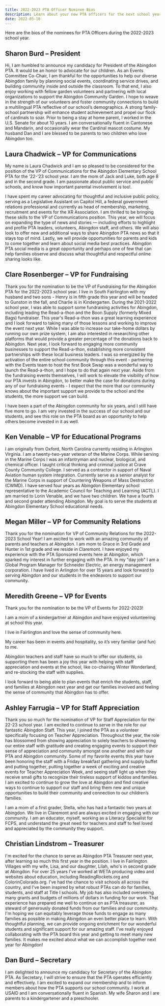 ```yaml
--- 
title: 2022-2023 PTA Officer Nominee Bios
description: Learn about your new PTA officers for the next school year.
date: 2022-05-10
---
```


Here are the bios of the nominees for PTA Officers during the 2022-2023 school year.

## Sharon Burd – President

Hi, I am humbled to announce my candidacy for President of the Abingdon PTA. It would be an honor to advocate for our children. As an Events Committee Co-Chair, I am thankful for the opportunities to help our diverse Abingdon family by planning social events, coordinating service drives, and building community inside and outside the classroom. To that end, I also enjoy working with fellow garden volunteers and partnering with local organizations to support the Abingdon Community Garden. I hope to weave in the strength of our volunteers and foster community connections to build a multilingual PTA reflective of our school’s demographics. A strong family-school partnership will enhance student achievement and propel our flock of cardinals to soar. Prior to being a stay at home parent, I worked in the U.S. Senate for about 10 years. I am conversationally fluent in Cantonese and Mandarin, and occasionally wear the Cardinal mascot costume. My husband Dan and I are blessed to be parents to two children who love Abingdon too.

## Laura Chadwick – VP for Communications

My name is Laura Chadwick and I am so pleased to be considered for the position of the VP of Communications for the Abingdon Elementary School PTA for the ’22-’23 school year. I am the mom of Jack and Luke, both age 8 and in the second grade. I am passionate about public service and public schools, and know how important parental involvement is too!.

I have spent my career advocating for thoughtful and inclusive public policy, serving as a Legislative Assistant on Capitol Hill, a federal government relations professional and currently as head of membership, marketing, recruitment and events for the XR Association. I am thrilled to be bringing these skills to the VP of Communications position. This year, we will focus on expanding the type of news and stories — including efforts to highlight and profile PTA leaders, volunteers, Abingdon staff, and others. We will also look to offer new and additional ways to share Abingdon PTA news so that it stays top of mind. Lastly, we will provide opportunities for parents and kids to come together and learn about social media best practices. Abingdon PTA social media is a great opportunity and perhaps one of few that can help families observe and discuss what thoughtful and respectful online sharing looks like.

## Clare Rosenberger – VP for Fundraising

Thank you for the nomination to be the VP of Fundraising for the Abingdon PTA for the 2022-2023 school year. I live in South Fairlington with my husband and two sons - Henry is in fifth grade this year and will be headed to Gunston in the fall, and Charlie is in Kindergarten. During the 2021-2022 school year, I was able to support some fundraising activities for Abingdon, including leading the Read-a-thon and the Boon Supply (formerly Mixed Bags) fundraiser. This year's Read-a-thon was a great learning experience and I look forward to taking many of those lessons and working to improve the event next year. While I was able to increase our take-home dollars by running our own prize system, I am also interested in researching other platforms that would provide a greater percentage of the donations back to Abingdon. Next year, I look forward to engaging more community businesses to support the Read-a-thon, establishing more consistent partnerships with these local business leaders. I was so energized by the activation of the entire school community through this event - partnering with the Events team to host the first Book Swap was a wonderful way to launch the Read-a-thon, and I hope to do that again next year. Aside from the fundraising events themselves, I will work to elevate the visibility of how our PTA invests in Abingdon, to better make the case for donations during any of our fundraising events - I expect that the more that our community knows about the important support we provide to the school and the students, the more support we can build.

I have been a part of the Abingdon community for six years, and I still have five more to go. I am very invested in the success of our school and our students, and see this role on the PTA board as an opportunity to help others become invested in it as well.

## Ken Venable – VP for Educational Programs

I am originally from Oxford, North Carolina currently residing in Arlington Virginia. I am a twenty-two-year veteran of the Marine Corps. While serving in the Marine Corps I was an infantryman and nuclear, biological, and chemical officer. I taught critical thinking and criminal justice at Crave County Community College. I served as a contractor in support of Naval Aviation human system integration. Currently serve as a senior analyst for the Marine Corps in support of Countering Weapons of Mass Destruction (CWMD). I have served four years as Abingdon Elementary school representative to the Academic Council for Teaching and Learning (ACTL). I am married to Lorin Venable, and we have two children. We have a fourth and second grader attending Abingdon. My goal is to serve the students at Abingdon Elementary School educational needs.

## Megan Miller – VP for Community Relations

Thank you for the nomination for VP of Community Relations for the 2022-2023 School Year! I am excited to work with an amazing community of parents and teachers at Abingdon. I am mom to Grace in 3rd Grade and Hunter in 1st grade and we reside in Claremont. I have enjoyed my experience with the PTA Sponsored events here at Abingdon, which sparked my interest in further engaging with the PTA. In my "day job" I am a Global Program Manager for Schneider Electric, an energy management corporation. I have lived in Arlington for over 15 years and look forward to serving Abingdon and our students in the endeavors to support our community.

## Meredith Greene – VP for Events

Thank you for the nomination to be the VP of Events for 2022-2023!

I am a mom of a kindergartner at Abingdon and have enjoyed volunteering at school this year.

I live in Fairlington and love the sense of community here.

My career has been in events and hospitality, so it’s very familiar (and fun) to me.

Abingdon teachers and staff have so much to offer our students, so supporting them has been a joy this year with helping with staff appreciation and events at the school, like co-chairing Winter Wonderland, and re-stocking the staff with supplies.

I look forward to being able to plan events that enrich the students, staff, and families at Abingdon next year and get our families involved and feeling the sense of community that Abingdon has to offer.

## Ashley Farrugia – VP for Staff Appreciation

Thank you so much for the nomination of VP for Staff Appreciation for the 22-23 school year. I am excited to continue to serve in the role for our fantastic Abingdon Staff. This year, I joined the PTA as a volunteer specifically focusing on Teacher Appreciation. Throughout the year, the role has blossomed from showing appreciation to solely teachers to showering our entire staff with gratitude and creating engaging events to support their sense of appreciation and community amongst one another and with our PTA and Abingdon community. Some of my favorite events this year have been honoring the staff with a Friday breakfast gathering and supply buffet and putting together, putting together a week of exciting and creative events for Teacher Appreciation Week, and seeing staff light up when they receive small gifts to recognize their tireless support of kiddos and families. I am excited to continue to grow the love at Abingdon and find creative ways to continue to support our staff and bring them new and unique opportunities to build their community and connection to our children’s families.

I am a mom of a first grader, Stella, who has had a fantastic two years at Abingdon. We live in Claremont and are always excited in engaging with our community. I am an educator, myself, working as a Literacy Specialist for FCPS, and understand the great need for teachers and staff to feel loved and appreciated by the community they support.

## Christian Lindstrom – Treasurer

I'm excited for the chance to serve as Abingdon PTA Treasurer next year, after learning so much this first year in the position. I live in Fairlington Villages with my wife, Lisa, and our daughter, Lilah, who's in second grade at Abingdon. For over 25 years I've worked at WETA producing video and websites about education, including ReadingRockets.org and ColorinColorado.org. I've had the chance to visit schools all across the country, and I've been inspired by what robust PTAs can do for families, students, and staff at Title I schools. My job has also included overseeing many grants and budgets of millions of dollars in funding for our work. That experience has prepared me well to continue on as PTA treasurer, as steward of generously donated funds from our families and our community. I'm hoping we can equitably leverage those funds to engage as many families as possible in making Abingdon an even better place to learn. With thoughtful planning, we can provide ongoing enrichment for our wonderful students and significant support for our amazing staff. I've really enjoyed collaborating with the PTA board this year and getting to meet many new families. It makes me excited about what we can accomplish together next year for Abingdon!

## Dan Burd – Secretary

I am delighted to announce my candidacy for Secretary of the Abingdon PTA. As Secretary, I will strive to ensure that the PTA operates efficiently and effectively. I am excited to expand our membership and to inform members about how the PTA supports our school community. I work at USAID and I am conversationally fluent in Spanish. My wife Sharon and I are parents to a kindergartener and a preschooler.